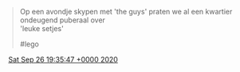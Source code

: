 > Op een avondje skypen met 'the guys' praten we al een kwartier ondeugend puberaal over  
> 'leuke setjes'  
>   
> \#lego

<img src="../../media/tweet.ico" width="12" /> [Sat Sep 26 19:35:47 +0000 2020](https://twitter.com/DromerDenker/status/1309939745737388032)